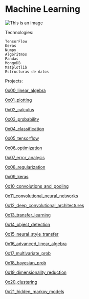 #  Machine Learning 

![This is an image](https://custom-images.strikinglycdn.com/res/hrscywv4p/image/upload/c_limit,fl_lossy,h_1440,w_720,f_auto,q_auto/4159717/719641_918333.jpeg)


Technologies: 

    TensorFlow
    Keras
    Numpy
    Algoritmos
    Pandas
    MongoDB
    Matplotlib
    Estructuras de datos

Projects:

[0x00_linear_algebra](https://github.com/SilvanaJ90/holbertonschool-machine_learning/tree/main/math/linear_algebra)

[0x01_plotting](https://github.com/SilvanaJ90/holbertonschool-machine_learning/tree/main/math/plotting)

[0x02_calculus](https://github.com/SilvanaJ90/holbertonschool-machine_learning/tree/main/math/calculus)

[0x03_probability](https://github.com/SilvanaJ90/holbertonschool-machine_learning/tree/main/math/probability)

[0x04_classification](https://github.com/SilvanaJ90/holbertonschool-machine_learning/tree/main/supervised_learning/classification)

[0x05_tensorflow](https://github.com/SilvanaJ90/holbertonschool-machine_learning/tree/main/supervised_learning/tensorflow)

[0x06_optimization](https://github.com/SilvanaJ90/holbertonschool-machine_learning/tree/main/supervised_learning/optimization)

[0x07_error_analysis](https://github.com/SilvanaJ90/holbertonschool-machine_learning/tree/main/supervised_learning/error_analysis)

[0x08_regularization](https://github.com/SilvanaJ90/holbertonschool-machine_learning/tree/main/supervised_learning/regularization)

[0x09_keras](https://github.com/SilvanaJ90/holbertonschool-machine_learning/tree/main/supervised_learning/keras)

[0x10_convolutions_and_pooling](https://github.com/SilvanaJ90/holbertonschool-machine_learning/tree/main/math/convolutions_and_pooling)

[0x11_convolutional_neural_networks](https://github.com/SilvanaJ90/holbertonschool-machine_learning/tree/main/supervised_learning/cnn)

[0x12_deep_convolutional_architectures](https://github.com/SilvanaJ90/holbertonschool-machine_learning/tree/main/supervised_learning/deep_cnns)

[0x13_transfer_learning](https://github.com/SilvanaJ90/holbertonschool-machine_learning/tree/main/supervised_learning/transfer_learning)

[0x14_object_detection](https://github.com/SilvanaJ90/holbertonschool-machine_learning/tree/main/supervised_learning/object_detection)

[0x15_neural_style_transfer](https://github.com/SilvanaJ90/holbertonschool-machine_learning/tree/main/supervised_learning/neural_style_transfer)

[0x16_advanced_linear_algebra](https://github.com/SilvanaJ90/holbertonschool-machine_learning/tree/main/math/advanced_linear_algebra)

[0x17_multivariate_prob](https://github.com/SilvanaJ90/holbertonschool-machine_learning/tree/main/math/multivariate_prob)

[0x18_bayesian_prob](https://github.com/SilvanaJ90/holbertonschool-machine_learning/tree/main/math/bayesian_prob)

[0x19_dimensionality_reduction](https://github.com/SilvanaJ90/holbertonschool-machine_learning/tree/main/unsupervised_learning/dimensionality_reduction)

[0x20_clustering](https://github.com/SilvanaJ90/holbertonschool-machine_learning/tree/main/unsupervised_learning/clustering)

[0x21_hidden_markov_models](https://github.com/SilvanaJ90/holbertonschool-machine_learning/tree/main/unsupervised_learning/hmm)
